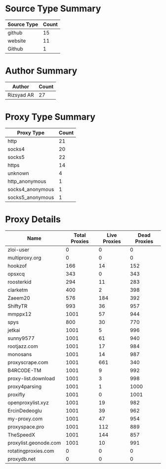 # Source Type Summary

| Source Type | Count |
|-------------|-------|
| github | 15 |
| website | 11 |
| Github | 1 |


# Author Summary

| Author | Count |
|--------|-------|
| Rizsyad AR | 27 |


# Proxy Type Summary

| Proxy Type | Count |
|------------|-------|
| http | 21 |
| socks4 | 20 |
| socks5 | 22 |
| https | 14 |
| unknown | 4 |
| http_anonymous | 1 |
| socks4_anonymous | 1 |
| socks5_anonymous | 1 |


# Proxy Details

| Name | Total Proxies | Live Proxies | Dead Proxies |
|------|---------------|--------------|---------------|
| zloi-user | 0 | 0 | 0 |
| multiproxy.org | 0 | 0 | 0 |
| hookzof | 166 | 14 | 152 |
| opsxcq | 343 | 0 | 343 |
| roosterkid | 294 | 11 | 283 |
| clarketm | 400 | 2 | 398 |
| Zaeem20 | 576 | 184 | 392 |
| ShiftyTR | 993 | 36 | 957 |
| mmppx12 | 1001 | 57 | 944 |
| spys | 800 | 30 | 770 |
| jetkai | 1001 | 5 | 996 |
| sunny9577 | 1001 | 61 | 940 |
| rootjazz.com | 1001 | 17 | 984 |
| monosans | 1001 | 14 | 987 |
| proxyscrape.com | 1001 | 661 | 340 |
| B4RC0DE-TM | 1001 | 9 | 992 |
| proxy-list.download | 1001 | 3 | 998 |
| proxy4parsing | 1001 | 1 | 1000 |
| proxifly | 1001 | 0 | 1001 |
| openproxylist.xyz | 1001 | 19 | 982 |
| ErcinDedeoglu | 1001 | 39 | 962 |
| my-proxy.com | 1001 | 47 | 954 |
| proxyspace.pro | 1001 | 112 | 889 |
| TheSpeedX | 1001 | 144 | 857 |
| proxylist.geonode.com | 1001 | 10 | 991 |
| rotatingproxies.com | 0 | 0 | 0 |
| proxydb.net | 0 | 0 | 0 |

